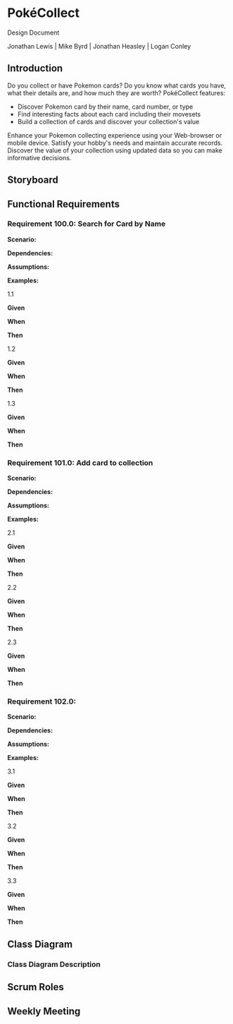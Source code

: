 # PokéCollect

Design Document

Jonathan Lewis | Mike Byrd | Jonathan Heasley | Logan Conley

## Introduction

Do you collect or have Pokemon cards? Do you know what cards you have, what their details are, and how much they are worth? PokéCollect features:  

- Discover Pokemon card by their name, card number, or type
- Find interesting facts about each card including their movesets
- Build a collection of cards and discover your collection's value

Enhance your Pokemon collecting experience using your Web-browser or mobile device. Satisfy your hobby's needs and maintain accurate records. Discover the value of your collection using updated data so you can make informative decisions.  

## Storyboard



## Functional Requirements

### Requirement 100.0: Search for Card by Name

**Scenario:** 

 

**Dependencies:** 



**Assumptions:** 



**Examples:** 

1.1

**Given** 

**When** 

**Then**  

1.2 

**Given** 

**When**

**Then** 

1.3 

**Given** 

**When** 

**Then** 

### Requirement 101.0: Add card to collection

**Scenario:** 



**Dependencies:** 



**Assumptions:**



**Examples:** 

2.1 

**Given** 

**When** 

**Then** 

2.2 

**Given** 

**When** 

**Then** 

2.3 

**Given** 

**When** 

**Then**  

### Requirement 102.0: 

**Scenario:**



**Dependencies:** 

 

**Assumptions:**



**Examples:**

3.1 

**Given** 

**When** 

**Then**  

3.2 

**Given** 

**When** 

**Then** 

3.3 

**Given**  

**When** 

**Then** 

## Class Diagram



### Class Diagram Description



## Scrum Roles  


## Weekly Meeting


